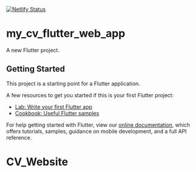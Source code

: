 [![Netlify Status](https://api.netlify.com/api/v1/badges/faffff0e-e5b7-47c1-a8e4-6f50f2418aa0/deploy-status)](https://app.netlify.com/sites/elegant-curran-a42336/deploys)

# my_cv_flutter_web_app

A new Flutter project.

## Getting Started

This project is a starting point for a Flutter application.

A few resources to get you started if this is your first Flutter project:

- [Lab: Write your first Flutter app](https://flutter.dev/docs/get-started/codelab)
- [Cookbook: Useful Flutter samples](https://flutter.dev/docs/cookbook)

For help getting started with Flutter, view our
[online documentation](https://flutter.dev/docs), which offers tutorials,
samples, guidance on mobile development, and a full API reference.
# CV_Website
